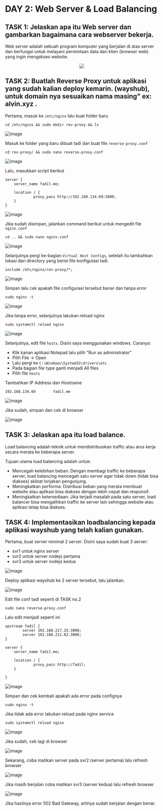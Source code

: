 # DAY 2: Web Server & Load Balancing



## TASK 1: Jelaskan apa itu Web server dan gambarkan bagaimana cara webserver bekerja.

  Web server adalah sebuah program komputer yang berjalan di atas server dan berfungsi untuk melayani permintaan data dari klien (browser web) yang ingin mengakses website.

<p align="center">
<img src="https://github.com/fadil05me/devops20-dumbways-AhmadFadillah/assets/45775729/3020da26-1117-4089-a90f-ab67a202d6c3">
</p>



## TASK 2: Buatlah Reverse Proxy untuk aplikasi yang sudah kalian deploy kemarin. (wayshub), untuk domain nya sesuaikan nama masing" ex: alvin.xyz .

  Pertama, masuk ke ```/etc/nginx``` lalu buat folder baru
  
  ```
  cd /etc/nginx && sudo mkdir rev-proxy && ls
  ```

  ![image](https://github.com/fadil05me/devops20-dumbways-AhmadFadillah/assets/45775729/b8c43091-bde1-4389-9e6e-5e5700ae34ee)

  Masuk ke folder yang baru dibuat tadi dan buat file ```reverse-proxy.conf```

  ```
  cd rev-proxy/ && sudo nano reverse-proxy.conf
  ```

  ![image](https://github.com/fadil05me/devops20-dumbways-AhmadFadillah/assets/45775729/b3ca9286-42bf-4224-9b1f-225c892a4073)


  Lalu, masukkan script berikut

  ```
  server {
      server_name fadil.me;
  
      location / {
               proxy_pass http://192.168.134.69:3000;
      }
  }
  ```

  ![image](https://github.com/fadil05me/devops20-dumbways-AhmadFadillah/assets/45775729/88e796f6-327e-43f7-8d5d-e3315cfbda16)

  
  Jika sudah disimpan, jalankan command berikut untuk mengedit file ```nginx.conf```

  ```
  cd .. && sudo nano nginx.conf
  ```
  
  ![image](https://github.com/fadil05me/devops20-dumbways-AhmadFadillah/assets/45775729/8eb7fdb7-82c3-4725-a531-d7e6dff5ea34)

  Selanjutnya pergi ke-bagian ```Virtual Host Configs```, setelah itu tambahkan lokasi dari directory yang berisi file konfigutasi tadi.

  ```
  include /etc/nginx/rev-proxy/*;
  ```

  ![image](https://github.com/fadil05me/devops20-dumbways-AhmadFadillah/assets/45775729/4473f23b-4ab4-4fb6-a27a-a11c42fbb4d0)

  Simpan lalu cek apakah file configurasi tersebut benar dan tanpa error

  ```
  sudo nginx -t
  ```

  ![image](https://github.com/fadil05me/devops20-dumbways-AhmadFadillah/assets/45775729/53b45bf8-4019-418f-9e02-7ab07f65ccd6)


  Jika tanpa error, selanjutnya lakukan reload nginx

  ```
  sudo systemctl reload nginx
  ```
  
  ![image](https://github.com/fadil05me/devops20-dumbways-AhmadFadillah/assets/45775729/a8599609-eb5a-4455-a3fc-99c690c9c472)


  Selanjutnya, edit file ```hosts```. Disini saya menggunakan windows.
  Caranya:
  - Klik kanan aplikasi Notepad lalu pilih "Run as administrator"
  - Pilih File -> Open
  - Lalu pergi ke ```C:\Windows\System32\drivers\etc```
  - Pada bagian file type ganti menjadi All files
  - Pilih file ```hosts```


  Tambahkan IP Address dan Hostname

  ```
  192.168.134.69		fadil.me
  ```

  ![image](https://github.com/fadil05me/devops20-dumbways-AhmadFadillah/assets/45775729/0f286774-783a-472f-9145-1f4b74835069)

  
  Jika sudah, simpan dan cek di browser

  
  ![image](https://github.com/fadil05me/devops20-dumbways-AhmadFadillah/assets/45775729/c06765cb-c6d9-4d55-9fb2-ddb99877e624)

  

## TASK 3: Jelaskan apa itu load balance.

  Load balancing adalah teknik untuk mendistribusikan traffic atau arus kerja secara merata ke beberapa server.

  Tujuan utama load balancing adalah untuk:
  - Mencegah kelebihan beban: Dengan membagi traffic ke beberapa server, load balancing mencegah satu server agar tidak down (tidak bisa diakses) akibat lonjakan pengunjung.
  - Meningkatkan performa: Distribusi beban yang merata membuat website atau aplikasi bisa diakses dengan lebih cepat dan responsif.
  - Meningkatkan ketersediaan: Jika terjadi masalah pada satu server, load balancer bisa mengalihkan traffic ke server lain sehingga website atau aplikasi tetap bisa diakses.

  
## TASK 4: Implementasikan loadbalancing kepada aplikasi wayshub yang telah kalian gunakan.

  Pertama, buat server minimal 2 server. Disini saya sudah buat 3 server:
  - svr1 untuk nginx server
  - svr2 untuk server nodejs pertama
  - svr3 untuk server nodejs kedua

  ![image](https://github.com/fadil05me/devops20-dumbways-AhmadFadillah/assets/45775729/a6cc3577-d661-415e-ab5f-ef5fba7935d3)

  Deploy aplikasi wayshub ke 2 server tersebut, lalu jalankan.
  
  ![image](https://github.com/fadil05me/devops20-dumbways-AhmadFadillah/assets/45775729/c1b70575-34de-4c60-b093-81b6271e70af)


  Edit file conf tadi seperti di TASK no.2

  ```
  sudo nano reverse-proxy.conf
  ```

  Lalu edit menjadi seperti ini

  ```
  upstream fadil {
          server 192.168.217.25:3000;
          server 192.168.211.62:3000;
  }
  
  server {
      server_name fadil.me;
  
      location / {
               proxy_pass http://fadil;
      }
  
  }
  ```


  ![image](https://github.com/fadil05me/devops20-dumbways-AhmadFadillah/assets/45775729/e5eb6bd9-b58b-40e5-b5ad-cf6e87dae53b)


  Simpan dan cek kembali apakah ada error pada confignya

  ```
  sudo nginx -t
  ```


  Jika tidak ada error lakukan reload pada nginx service


  ```
  sudo systemctl reload nginx
  ```

  ![image](https://github.com/fadil05me/devops20-dumbways-AhmadFadillah/assets/45775729/2c511f25-4a93-4a91-a9b8-d2b0cd8093af)


  Jika sudah, cek lagi di browser


  ![image](https://github.com/fadil05me/devops20-dumbways-AhmadFadillah/assets/45775729/3bc89395-1179-4c9a-9913-7dcfb83db8f1)


  Sekarang, coba matikan server pada svr2 (server pertama) lalu refresh browser

  
  ![image](https://github.com/fadil05me/devops20-dumbways-AhmadFadillah/assets/45775729/a21e8a15-3a70-4097-afda-3e7ab8babcd5)


  Jika masih berjalan coba matikan svr3 (server kedua) lalu refresh browser


  ![image](https://github.com/fadil05me/devops20-dumbways-AhmadFadillah/assets/45775729/706b77b7-8a65-46ba-9bfc-caaab8902fac)


  Jika hasilnya error 502 Bad Gateway, artinya sudah berjalan dengan benar.
